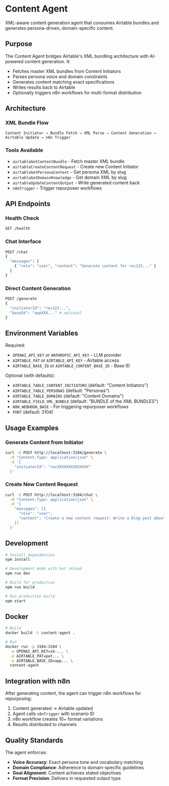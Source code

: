 # Content Agent

XML-aware content generation agent that consumes Airtable bundles and generates persona-driven, domain-specific content.

## Purpose

The Content Agent bridges Airtable's XML bundling architecture with AI-powered content generation. It:

- Fetches master XML bundles from Content Initiators
- Parses persona voice and domain constraints
- Generates content matching exact specifications
- Writes results back to Airtable
- Optionally triggers n8n workflows for multi-format distribution

## Architecture

### XML Bundle Flow
```
Content Initiator → Bundle Fetch → XML Parse → Content Generation → Airtable Update → n8n Trigger
```

### Tools Available
- `airtableGetContentBundle` - Fetch master XML bundle
- `airtableCreateContentRequest` - Create new Content Initiator
- `airtableGetPersonaContext` - Get persona XML by slug
- `airtableGetDomainKnowledge` - Get domain XML by slug
- `airtableUpdateContentOutput` - Write generated content back
- `n8nTrigger` - Trigger repurposer workflows

## API Endpoints

### Health Check
```bash
GET /health
```

### Chat Interface
```bash
POST /chat
{
  "messages": [
    { "role": "user", "content": "Generate content for rec123..." }
  ]
}
```

### Direct Content Generation
```bash
POST /generate
{
  "initiatorId": "rec123...",
  "baseId": "appXXX..." # optional
}
```

## Environment Variables

Required:
- `OPENAI_API_KEY` or `ANTHROPIC_API_KEY` - LLM provider
- `AIRTABLE_PAT` or `AIRTABLE_API_KEY` - Airtable access
- `AIRTABLE_BASE_ID` or `AIRTABLE_CONTENT_BASE_ID` - Base ID

Optional (with defaults):
- `AIRTABLE_TABLE_CONTENT_INITIATORS` (default: "Content Initiators")
- `AIRTABLE_TABLE_PERSONAS` (default: "Personas")
- `AIRTABLE_TABLE_DOMAINS` (default: "Content Domains")
- `AIRTABLE_FIELD_XML_BUNDLE` (default: "BUNDLE of the XML BUNDLES")
- `N8N_WEBHOOK_BASE` - For triggering repurposer workflows
- `PORT` (default: 3104)

## Usage Examples

### Generate Content from Initiator
```bash
curl -X POST http://localhost:3104/generate \
  -H "Content-Type: application/json" \
  -d '{
    "initiatorId": "recXXXXXXXXXXXXXX"
  }'
```

### Create New Content Request
```bash
curl -X POST http://localhost:3104/chat \
  -H "Content-Type: application/json" \
  -d '{
    "messages": [{
      "role": "user",
      "content": "Create a new content request: Write a blog post about AI in marketing, use the tech-blogger persona and marketing-ai domain"
    }]
  }'
```

## Development

```bash
# Install dependencies
npm install

# Development mode with hot reload
npm run dev

# Build for production
npm run build

# Run production build
npm start
```

## Docker

```bash
# Build
docker build -t content-agent .

# Run
docker run -p 3104:3104 \
  -e OPENAI_API_KEY=sk-... \
  -e AIRTABLE_PAT=pat... \
  -e AIRTABLE_BASE_ID=app... \
  content-agent
```

## Integration with n8n

After generating content, the agent can trigger n8n workflows for repurposing:

1. Content generated → Airtable updated
2. Agent calls `n8nTrigger` with scenario ID
3. n8n workflow creates 10+ format variations
4. Results distributed to channels

## Quality Standards

The agent enforces:
- **Voice Accuracy**: Exact persona tone and vocabulary matching
- **Domain Compliance**: Adherence to domain-specific guidelines
- **Goal Alignment**: Content achieves stated objectives
- **Format Precision**: Delivers in requested output type
